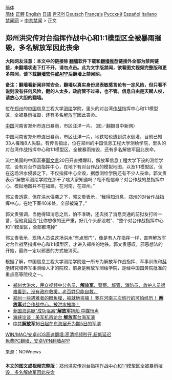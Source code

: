  <!-- 面包屑导航 --> <div class="breadcrumb"><!-- GTranslate: https://gtranslate.io/ -->  <div class="switcher notranslate">  <div class="selected">  <a href="#" onclick="return false;"> 简体</a>  </div>  <div class="option">  <a href="https://www.bannedbook.org" onclick="doGTranslate('zh-CN|zh-CN');jQuery('div.switcher div.selected a').html(jQuery(this).html());return false;" title="简体中文" class="nturl selected"> 简体</a>  <a href="https://www.bannedbook.org/zh-tw/" onclick="doGTranslate('zh-CN|zh-TW');jQuery('div.switcher div.selected a').html(jQuery(this).html());return false;" title="繁體中文" class="nturl"> 正體</a>  <a href="https://www.bannedbook.org/en/" onclick="doGTranslate('zh-CN|en');jQuery('div.switcher div.selected a').html(jQuery(this).html());return false;" title="English" class="nturl"> English</a>  <a href="https://www.bannedbook.org/ja/" onclick="doGTranslate('zh-CN|ja');jQuery('div.switcher div.selected a').html(jQuery(this).html());return false;" title="日本語" class="nturl"> 日語</a>  <a href="https://www.bannedbook.org/ko/" onclick="doGTranslate('zh-CN|ko');jQuery('div.switcher div.selected a').html(jQuery(this).html());return false;" title="한국어" class="nturl"> 한국어</a>  <a href="https://www.bannedbook.org/de/" onclick="doGTranslate('zh-CN|de');jQuery('div.switcher div.selected a').html(jQuery(this).html());return false;" title="Deutsch" class="nturl"> Deutsch</a>  <a href="https://www.bannedbook.org/fr/" onclick="doGTranslate('zh-CN|fr');jQuery('div.switcher div.selected a').html(jQuery(this).html());return false;" title="Français" class="nturl"> Français</a>  <a href="https://www.bannedbook.org/ru/" onclick="doGTranslate('zh-CN|ru');jQuery('div.switcher div.selected a').html(jQuery(this).html());return false;" title="Русский" class="nturl"> Русский</a>  <a href="https://www.bannedbook.org/es/" onclick="doGTranslate('zh-CN|es');jQuery('div.switcher div.selected a').html(jQuery(this).html());return false;" title="Español" class="nturl"> Español</a>  <a href="https://www.bannedbook.org/it/" onclick="doGTranslate('zh-CN|it');jQuery('div.switcher div.selected a').html(jQuery(this).html());return false;" title="Italiano" class="nturl"> Italiano</a>  </div>  </div>      <div class='breadcrumb-sub'><!-- Breadcrumb NavXT 6.3.0 --> <a href="https://www.bannedbook.org/" class="home">禁闻网</a> &gt; <a href="https://www.bannedbook.org/bnews/cbnews/" class="category">中共禁闻</a> &gt; 正文</div></div><h2>郑州洪灾传对台指挥作战中心和1:1模型区全被暴雨摧毁，多名解放军因此丧命</h2> <p class="notice"><b>大陆网友注意：本文中的链接除 <a href="https://github.com/bannedbook/fanqiang" >翻墙</a>软件下载和<a href="https://github.com/killgcd/justmysocks/blob/master/README.md">翻墙推荐</a>链接外全部为禁网链接，未翻墙状态下打不开，请勿点击。此为文字版禁闻，欲看图文视频完整版和更多禁闻，请下载<a href="https://github.com/bannedbook/fanqiang">翻墙软件或APP</a>后翻墙上禁闻网。</p><p>备注：翻墙看新闻非常安全，翻墙以真实身份发表敏感言论有一定风险，但只看不说则没有任何风险，翻的人太多，政府管不过来，也不管。信息自由是天赋人权，请放心大胆的翻墙。</b></p>  <div class="entry"> <p id="summary">位在<a href="https://www.bannedbook.org/bnews/tag/%e9%83%91%e5%b7%9e/" class="st_tag internal_tag" rel="tag" title="标签 郑州 下的日志">郑州</a>的<span class='wp_keywordlink_affiliate'><a href="https://www.bannedbook.org/" title="中国" target="_blank">中国</a></span>信息工程大学<a href="https://www.bannedbook.org/bnews/tag/%E6%B5%8B%E7%BB%98/" class="st_tag internal_tag" rel="tag" title="标签 测绘 下的日志">测绘</a>学院，里头的对台湾<a href="https://www.bannedbook.org/bnews/tag/%E4%BD%9C%E6%88%98/" class="st_tag internal_tag" rel="tag" title="标签 作战 下的日志">作战</a>指挥中心和1:1模型区，全被<a href="https://www.bannedbook.org/bnews/tag/%E6%9A%B4%E9%9B%A8/" class="st_tag internal_tag" rel="tag" title="标签 暴雨 下的日志">暴雨</a>摧毁，还有多名<a href="https://www.bannedbook.org/bnews/tag/%e8%a7%a3%e6%94%be%e5%86%9b/" class="st_tag internal_tag" rel="tag" title="标签 解放军 下的日志">解放军</a>因此丧命。</p> <p id="conimg"><a href="https://www.bannedbook.org/bnews/tag/%E4%B8%AD%E5%9B%BD/" class="st_tag internal_tag" rel="tag" title="标签 中国 下的日志">中国</a>河南省郑州市连日暴雨，市区汪洋一片。（图／翻摄自中新网）</p>  <p>中国河南省郑州市连日暴雨，市区汪洋一片，地铁站也遭到洪水倒灌，目前已知33人罹难8人失联。有传言指出，位在郑州的中国信息工程大学测绘学院，里头的对台湾作战指挥中心和1:1模型区，全被暴雨摧毁，还有多名解放军因此丧命。</p> <p>流亡美国的中国富豪<a href="https://www.bannedbook.org/bnews/tag/%e9%83%ad%e6%96%87%e8%b4%b5/" class="st_tag internal_tag" rel="tag" title="标签 郭文贵 下的日志">郭文贵</a>20日开直播爆料，解放军信息工程大学下设的测绘学院，设有对台作战指挥中心，在地下有对台作战的模拟地图，以及1:1模型区，但在这场洪水侵袭之下，不仅指挥中心全毁，据悉测绘学院还有不少人丧命。郭文贵表示“解放军测绘学院在那干了啥大家知道吗？相不相信命？对台作战的总指挥中心、模拟地图并不在福建，在河南，在郑州。”</p>  <p>郭文贵透露，但在洪水侵袭之下，郭文贵表示，“我得知消息，郑州的对台作战指挥中心，在地下室40米处，全部被淹了。”</p> <p>郭文贵强调，当他得知消息之后，怕不准确，还去找了消息灵通的前狱友打听一番，但他竟回应“比你想像的还严重，好几个头都没啦”、“整个对台作战指挥中心和1:1模型区，全部都淹掉”</p>  <p>郭文贵表示，现场人员说这场洪水“有点邪门”，像是有人在指挥一样，直奔解放军对台作战至指挥中心和1:1模型区，才进入郑州的地铁。郭文贵感叹，邪恶想法的开始，最终一定以邪恶的方式被消灭。</p> <p>根据了解，中国信息工程大学测绘学院是一所专为解放军作战指挥、军事训练和<span class='wp_keywordlink'><a href="https://www.bannedbook.org/forum11/topic309.html" title="禁片：“科学”的棍子" target="_blank">科学</a></span>研究培养军事测绘人才的院校，前身是解放军测绘学院，是经中国国务院批准的重点高等院校之一。</p>  <ul class='op-related-articles' title='相关阅读'> <li><a href='https://www.bannedbook.org/bnews/bannedvideo/20210722/1591996.html' target='_blank'>郑州大洪水，民众视频中公务员、<b>解放军</b>、警察、城管、消防员、救护人员很难看到，没有政府救援，老百姓只能自救。</a></li> <li><a href='https://www.bannedbook.org/bnews/bannedvideo/20210722/1591626.html' target='_blank'>郑州一些遇难者的眼角膜，被就地盗摘！    我在河南三次旅行的可怕经历！    <b>解放军</b>对台作战中心，被洪水摧垮！</a></li> <li><a href='https://www.bannedbook.org/bnews/cbnews/20210721/1591089.html' target='_blank'>菲国海巡艇“成功驱离”<b>解放军</b>拖船 中媒悄声</a></li> <li><a href='https://www.bannedbook.org/bnews/taiwannews/20210718/1589663.html' target='_blank'>海峡论谈：美军机再访台 <b>解放军</b>台海军演</a></li> <li><a href='https://www.bannedbook.org/bnews/ssgc/20210716/1588568.html' target='_blank'>中共<b>解放军</b>16日起在东海展开为期5日的军演</a></li> </ul> <p class="texttj"> <a href="https://github.com/bannedbook/fanqiang/wiki/V2ray%E6%9C%BA%E5%9C%BA" target="_blank">WIN/MAC/安卓/iOS高速翻墙:高清视频秒开,超低延迟</a><br/> <a href="https://github.com/bannedbook/fanqiang/wiki/%E7%A6%81%E9%97%BB%E7%BD%91%E5%AE%89%E5%8D%93%E7%BF%BB%E5%A2%99%E6%96%B0%E9%97%BBAPP" target="_blank">免费PC翻墙、安卓VPN翻墙APP</a></p><p> 来源：NOWnews </p><a name='sharetosocial'></a>  <div style="margin-bottom:5px;padding-bottom:5px;clear:both"> <div id="archive-pix-1" class="banner-ads"> <!-- AuctionX Display platform tag START --> <div id="26318x728x90x621x_ADSLOT2" clicktrack="%%CLICK_URL_ESC%%"></div> <!-- AuctionX Display platform tag END --> </div> <div id="archive-pix-2" class="banner-ads"> <!-- AuctionX Display platform tag START --> <div id="26315x300x250x621x_ADSLOT2" clicktrack="%%CLICK_URL_ESC%%"></div> <!-- AuctionX Display platform tag END --> </div> </div>  <div id="archive-pix-1" class="banner-ads"> <!-- AuctionX Display platform tag START --> <div id="26318x728x90x621x_ADSLOT3" clicktrack="%%CLICK_URL_ESC%%"></div> <!-- AuctionX Display platform tag END --> </div> <div><b>本文的图文或视频完整版</b>：<a href='https://www.bannedbook.org/bnews/cbnews/20210723/1592590.html'>郑州洪灾传对台指挥作战中心和1:1模型区全被暴雨摧毁，多名解放军因此丧命</a></div>  </div><!--END ENTRY--> 